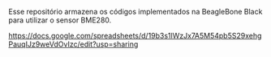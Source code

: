 Esse repositório armazena os códigos implementados na BeagleBone Black para utilizar o sensor BME280.

https://docs.google.com/spreadsheets/d/19b3s1lWzJx7A5M54pb5S29xehgPauqIJz9weVdOvIzc/edit?usp=sharing
